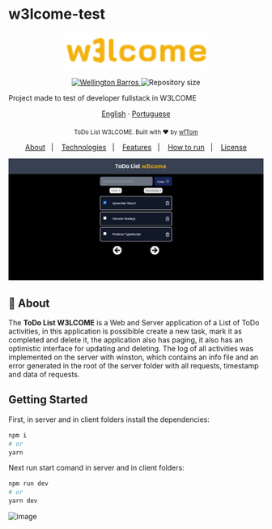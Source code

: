 # w3lcome-test

<p align="center">
   <img src="./.github/w3lcome-logo-standard-4.png" alt="W3LCOME" width="280"/>
</p>

<p align="center">
   <a href="https://www.linkedin.com/in/wellington-barros-593ba0137/">
      <img alt="Wellington Barros" src="https://img.shields.io/badge/-Wellington%20Barros-8257E5?style=flat&logo=Linkedin&logoColor=white" />
   </a>
  <img alt="Repository size" src="https://img.shields.io/github/repo-size/wfTom/nlw-2-proffy?color=774DD6">
</p>

Project made to test of developer fullstack in W3LCOME

<p align="center">
    <a href="README.md">English</a>
    ·
    <a href="README-pt.md">Portuguese</a>
 </p>

<div align="center">
  <sub>ToDo List W3LCOME. Built with ❤︎ by
    <a href="https://github.com/wfTom">wfTom</a>
  </sub>
</div>

<p align="center">
  <a href="#bookmark-about">About</a>&nbsp;&nbsp;&nbsp;|&nbsp;&nbsp;&nbsp;
  <a href="#computer-technologies">Technologies</a>&nbsp;&nbsp;&nbsp;|&nbsp;&nbsp;&nbsp;
  <a href="#rocket-funcionalidades">Features</a>&nbsp;&nbsp;&nbsp;|&nbsp;&nbsp;&nbsp;
  <a href="#construction_worker-how-to-run">How to run</a>&nbsp;&nbsp;&nbsp;|&nbsp;&nbsp;&nbsp;
  <a href="#memo-licença">License</a>
</p>

<p align="center">
  <img alt="screenshot" width="650px" src="./.github/screenshot.jpeg" />
<p>
  
## :bookmark: About

The **ToDo List W3LCOME** is a Web and Server application of a List of ToDo activities, in this application is possibible create a new task, mark it as completed and delete it, the application also has paging, it also has an optimistic interface for updating and deleting.
The log of all activities was implemented on the server with winston, which contains an info file and an error generated in the root of the server folder with all requests, timestamp and data of requests.

## Getting Started

First, in server and in client folders install the dependencies:

```bash
npm i
# or
yarn
```

Next run start comand in server and in client folders: 

```bash
npm run dev
# or
yarn dev
```

![image](https://github.com/wfTom/w3lcome-test/assets/40028674/a284aeae-89a5-46f3-9164-0550e51f534c)

